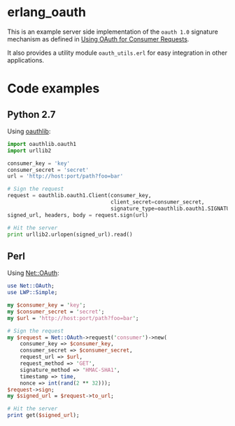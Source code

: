 erlang_oauth
============

This is an example server side implementation of the `oauth 1.0` signature mechanism as defined in [Using OAuth for Consumer Requests](http://oauth.googlecode.com/svn/spec/ext/consumer_request/1.0/drafts/2/spec.html).

It also provides a utility module `oauth_utils.erl` for easy integration in other applications.


Code examples
=============

Python 2.7
----------
Using [oauthlib](https://github.com/idan/oauthlib):

```python
import oauthlib.oauth1
import urllib2

consumer_key = 'key'
consumer_secret = 'secret'
url = 'http://host:port/path?foo=bar'

# Sign the request
request = oauthlib.oauth1.Client(consumer_key,
                                 client_secret=consumer_secret,
                                 signature_type=oauthlib.oauth1.SIGNATURE_TYPE_QUERY)
signed_url, headers, body = request.sign(url)

# Hit the server
print urllib2.urlopen(signed_url).read()
```

Perl
----
Using [Net::OAuth](https://github.com/keeth/Net-OAuth):

```perl
use Net::OAuth;
use LWP::Simple;

my $consumer_key = 'key';
my $consumer_secret = 'secret';
my $url = 'http://host:port/path?foo=bar';

# Sign the request
my $request = Net::OAuth->request('consumer')->new(
    consumer_key => $consumer_key,
    consumer_secret => $consumer_secret,
    request_url => $url,
    request_method => 'GET',
    signature_method => 'HMAC-SHA1',
    timestamp => time,
    nonce => int(rand(2 ** 32)));
$request->sign;
my $signed_url = $request->to_url;

# Hit the server
print get($signed_url);
```
